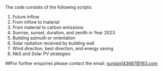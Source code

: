 The code consists of the following scripts:
1. Future inflow
2. From inflow to material
3. From material to carbon emissions
4. Sunrise, sunset, duration, and zenith in Year 2023
5. Building azimuth or orientation
6. Solar radiation received by building wall
7. Wind direction, best direction, and energy saving
8. NbS and Solar PV strategies

##For further enquiries please contact the email: sunjian143687@163.com
